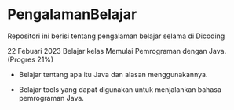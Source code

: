 # PengalamanBelajar
Repositori ini berisi tentang pengalaman belajar selama di Dicoding

22 Febuari 2023
Belajar kelas Memulai Pemrograman dengan Java. (Progres 21%)

* Belajar tentang apa itu Java dan alasan menggunakannya.

* Belajar tools yang dapat digunakan untuk menjalankan bahasa pemrograman Java.
